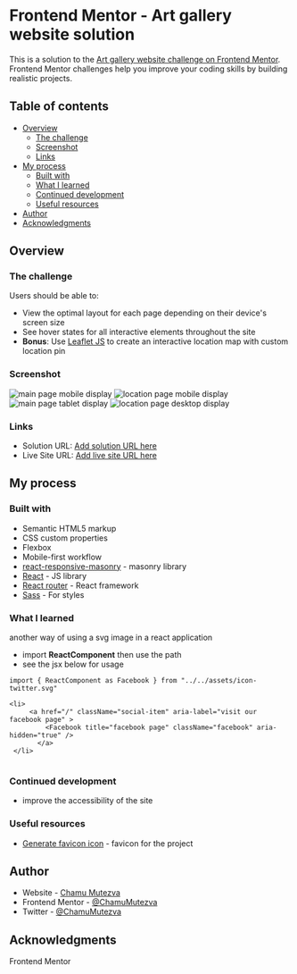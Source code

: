 # Frontend Mentor - Art gallery website solution

This is a solution to the [Art gallery website challenge on Frontend Mentor](https://www.frontendmentor.io/challenges/art-gallery-website-yVdrZlxyA). Frontend Mentor challenges help you improve your coding skills by building realistic projects. 

## Table of contents

- [Overview](#overview)
  - [The challenge](#the-challenge)
  - [Screenshot](#screenshot)
  - [Links](#links)
- [My process](#my-process)
  - [Built with](#built-with)
  - [What I learned](#what-i-learned)
  - [Continued development](#continued-development)
  - [Useful resources](#useful-resources)
- [Author](#author)
- [Acknowledgments](#acknowledgments)

## Overview

### The challenge

Users should be able to:

- View the optimal layout for each page depending on their device's screen size
- See hover states for all interactive elements throughout the site
- **Bonus**: Use [Leaflet JS](https://leafletjs.com/) to create an interactive location map with custom location pin

### Screenshot

![main page mobile display](./src/assets/art-gallery-mobile.png)
![location page mobile display](./src/assets/location-mobile.png)
![main page tablet display](./src/assets/art-gallery-tablet.png)
![location page desktop display](./src/assets/location-desktop.png)

### Links

- Solution URL: [Add solution URL here](https://your-solution-url.com)
- Live Site URL: [Add live site URL here](https://art-gallery-chamu.netlify.app)

## My process

### Built with

- Semantic HTML5 markup
- CSS custom properties
- Flexbox
- Mobile-first workflow
- [react-responsive-masonry](https://www.npmjs.com/package/react-responsive-masonry) - masonry library
- [React](https://reactjs.org/) - JS library
- [React router](https://reactrouter.com/) - React framework
- [Sass](https://sass-lang.com/) - For styles


### What I learned

another way of using a svg image in a react application
- import **ReactComponent** then use the path
- see the jsx below for usage

```react
import { ReactComponent as Facebook } from "../../assets/icon-twitter.svg"

<li>
     <a href="/" className="social-item" aria-label="visit our facebook page" >
         <Facebook title="facebook page" className="facebook" aria-hidden="true" />
       </a>
 </li>
 
```

### Continued development
- improve the accessibility of the site

### Useful resources

- [Generate favicon icon](https://reactgo.com/react-change-favicon/) - favicon for the project

## Author

- Website - [Chamu Mutezva](https://github.com/ChamuMutezva)
- Frontend Mentor - [@ChamuMutezva](https://www.frontendmentor.io/profile/ChamuMutezva)
- Twitter - [@ChamuMutezva](https://twitter.com/ChamuMutezva)


## Acknowledgments

Frontend Mentor
